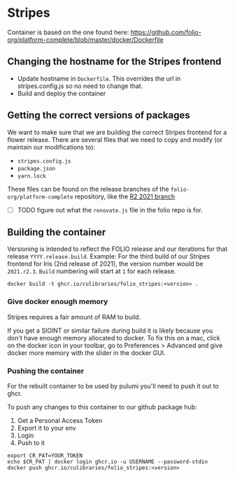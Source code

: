 # Stripes

Container is based on the one found here: https://github.com/folio-org/platform-complete/blob/master/docker/Dockerfile

## Changing the hostname for the Stripes frontend

- Update hostname in `Dockerfile`. This overrides the url in stripes.config.js so no need to change that.
- Build and deploy the container

## Getting the correct versions of packages

We want to make sure that we are building the correct Stripes frontend for a flower release. There are several files that we need to copy and modify (or maintain our modifications to):

- `stripes.config.js`
- `package.json`
- `yarn.lock`

These files can be found on the release branches of the `folio-org/platform-complete` repository, like the [R2 2021 branch](https://github.com/folio-org/platform-complete/tree/R2-2021)

- [ ] TODO figure out what the `renovate.js` file in the folio repo is for.

## Building the container

Versioning is intended to reflect the FOLIO release and our iterations for that release  `YYYY.release.build`. Example: For the third build of our Stripes frontend for Iris (2nd release of 2021), the version number would be `2021.r2.3`. `Build` numbering will start at `1` for each release.

```shell
docker build -t ghcr.io/culibraries/folio_stripes:<version> .
```

### Give docker enough memory
Stripes requires a fair amount of RAM to build.

If you get a SIGINT or similar failure during build it is likely because you don't have enough memory allocated to docker. To fix this on a mac, click on the docker icon in your toolbar, go to Preferences > Advanced and give docker more memory with the slider in the docker GUI.

### Pushing the container

For the rebuilt container to be used by pulumi you'll need to push it out to ghcr.

To push any changes to this container to our github package hub:

1. Get a Personal Access Token
2. Export it to your env
3. Login
4. Push to it

```shell
export CR_PAT=YOUR_TOKEN
echo $CR_PAT | docker login ghcr.io -u USERNAME --password-stdin
docker push ghcr.io/culibraries/folio_stripes:<version>
```
